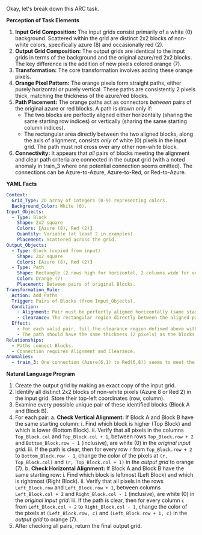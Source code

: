 Okay, let's break down this ARC task.

**Perception of Task Elements**

1.  **Input Grid Composition:** The input grids consist primarily of a white (0) background. Scattered within the grid are distinct 2x2 blocks of non-white colors, specifically azure (8) and occasionally red (2).
2.  **Output Grid Composition:** The output grids are identical to the input grids in terms of the background and the original azure/red 2x2 blocks. The key difference is the addition of new pixels colored orange (7).
3.  **Transformation:** The core transformation involves adding these orange pixels.
4.  **Orange Pixel Pattern:** The orange pixels form straight paths, either purely horizontal or purely vertical. These paths are consistently 2 pixels thick, matching the thickness of the azure/red blocks.
5.  **Path Placement:** The orange paths act as connectors *between* pairs of the original azure or red blocks. A path is drawn only if:
    *   The two blocks are perfectly aligned either horizontally (sharing the same starting row indices) or vertically (sharing the same starting column indices).
    *   The rectangular area directly between the two aligned blocks, along the axis of alignment, consists *only* of white (0) pixels in the input grid. The path must not cross over any other non-white block.
6.  **Connectivity:** It appears that *all* pairs of blocks meeting the alignment and clear path criteria are connected in the output grid (with a noted anomaly in train\_3 where one potential connection seems omitted). The connections can be Azure-to-Azure, Azure-to-Red, or Red-to-Azure.

**YAML Facts**


```yaml
Context:
  Grid_Type: 2D array of integers (0-9) representing colors.
  Background_Color: White (0).
Input_Objects:
  - Type: Block
    Shape: 2x2 square
    Colors: [Azure (8), Red (2)]
    Quantity: Variable (at least 2 in examples)
    Placement: Scattered across the grid.
Output_Objects:
  - Type: Block (copied from input)
    Shape: 2x2 square
    Colors: [Azure (8), Red (2)]
  - Type: Path
    Shape: Rectangle (2 rows high for horizontal, 2 columns wide for vertical)
    Color: Orange (7)
    Placement: Between pairs of original Blocks.
Transformation_Rule:
  Action: Add_Paths
  Trigger: Pairs of Blocks (from Input_Objects).
  Condition:
    - Alignment: Pair must be perfectly aligned horizontally (same starting row) OR vertically (same starting column).
    - Clearance: The rectangular region directly between the aligned pair (along the alignment axis, excluding the blocks themselves) must contain only Background_Color (0) pixels in the input grid.
  Effect:
    - For each valid pair, fill the clearance region defined above with Path color (Orange 7) in the output grid.
    - The path should have the same thickness (2 pixels) as the blocks it connects.
Relationships:
  - Paths connect Blocks.
  - Connection requires Alignment and Clearance.
Anomalies:
  - train_3: One connection (Azure(6,1) to Red(6,8)) seems to meet the criteria but is not drawn in the output. The rule derived from other examples would predict this connection.
```


**Natural Language Program**

1.  Create the output grid by making an exact copy of the input grid.
2.  Identify all distinct 2x2 blocks of non-white pixels (Azure 8 or Red 2) in the input grid. Store their top-left coordinates (row, column).
3.  Examine every possible unique pair of these identified blocks (Block A and Block B).
4.  For each pair:
    a.  **Check Vertical Alignment:** If Block A and Block B have the same starting column:
        i.  Find which block is higher (Top Block) and which is lower (Bottom Block).
        ii. Verify that all pixels in the columns `Top_Block.col` and `Top_Block.col + 1`, between rows `Top_Block.row + 2` and `Bottom_Block.row - 1` (inclusive), are white (0) in the *original input grid*.
        iii. If the path is clear, then for every row `r` from `Top_Block.row + 2` to `Bottom_Block.row - 1`, change the color of the pixels at `(r, Top_Block.col)` and `(r, Top_Block.col + 1)` in the *output grid* to orange (7).
    b.  **Check Horizontal Alignment:** If Block A and Block B have the same starting row:
        i.  Find which block is leftmost (Left Block) and which is rightmost (Right Block).
        ii. Verify that all pixels in the rows `Left_Block.row` and `Left_Block.row + 1`, between columns `Left_Block.col + 2` and `Right_Block.col - 1` (inclusive), are white (0) in the *original input grid*.
        iii. If the path is clear, then for every column `c` from `Left_Block.col + 2` to `Right_Block.col - 1`, change the color of the pixels at `(Left_Block.row, c)` and `(Left_Block.row + 1, c)` in the *output grid* to orange (7).
5.  After checking all pairs, return the final output grid.